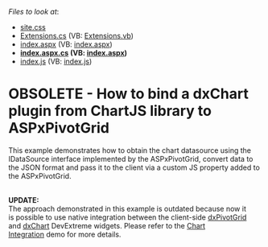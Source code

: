 <!-- default file list -->
*Files to look at*:

* [site.css](./CS/DxSample/css/site.css)
* [Extensions.cs](./CS/DxSample/Extensions.cs) (VB: [Extensions.vb](./VB/DxSample/Extensions.vb))
* [index.aspx](./CS/DxSample/index.aspx) (VB: [index.aspx](./VB/DxSample/index.aspx))
* **[index.aspx.cs](./CS/DxSample/index.aspx.cs) (VB: [index.aspx](./VB/DxSample/index.aspx))**
* [index.js](./CS/DxSample/js/index.js) (VB: [index.js](./VB/DxSample/js/index.js))
<!-- default file list end -->
# OBSOLETE - How to bind a dxChart plugin from ChartJS library to ASPxPivotGrid


<p>This example demonstrates how to obtain the chart datasource using the IDataSource interface implemented by the ASPxPivotGrid, convert data to the JSON format and pass it to the client via a custom JS property added to the ASPxPivotGrid.<br><br></p>
<p><strong>UPDATE:</strong><br>The approach demonstrated in this example is outdated because now it is possible to use native integration between the client-side <a href="https://js.devexpress.com/Documentation/ApiReference/UI_Widgets/dxPivotGrid/">dxPivotGrid</a> and <a href="https://js.devexpress.com/Documentation/ApiReference/Data_Visualization_Widgets/dxChart/">dxChart</a> DevExtreme widgets. Please refer to the <a href="https://js.devexpress.com/Demos/WidgetsGallery/Demo/PivotGrid/ChartIntegration/jQuery/Light/">Chart Integration</a> demo for more details.</p>

<br/>


